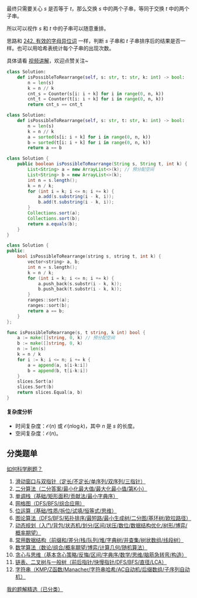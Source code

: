 最终只需要关心 $s$ 是否等于 $t$，那么交换 $s$ 中的两个子串，等同于交换 $t$ 中的两个子串。

所以可以视作 $s$ 和 $t$ 中的子串可以随意重排。

思路和 [242. 有效的字母异位词](https://leetcode.cn/problems/valid-anagram/) 一样，判断 $s$ 子串和 $t$ 子串排序后的结果是否一样。也可以用哈希表统计每个子串的出现次数。

具体请看 [视频讲解](https://www.bilibili.com/video/BV1fFB4YGEZY/)，欢迎点赞关注~

```py [sol-Python3 哈希表]
class Solution:
    def isPossibleToRearrange(self, s: str, t: str, k: int) -> bool:
        n = len(s)
        k = n // k
        cnt_s = Counter(s[i: i + k] for i in range(0, n, k))
        cnt_t = Counter(t[i: i + k] for i in range(0, n, k))
        return cnt_s == cnt_t
```

```py [sol-Python3 排序]
class Solution:
    def isPossibleToRearrange(self, s: str, t: str, k: int) -> bool:
        n = len(s)
        k = n // k
        a = sorted(s[i: i + k] for i in range(0, n, k))
        b = sorted(t[i: i + k] for i in range(0, n, k))
        return a == b
```

```java [sol-Java]
class Solution {
    public boolean isPossibleToRearrange(String s, String t, int k) {
        List<String> a = new ArrayList<>(k); // 预分配空间
        List<String> b = new ArrayList<>(k);
        int n = s.length();
        k = n / k;
        for (int i = k; i <= n; i += k) {
            a.add(s.substring(i - k, i));
            b.add(t.substring(i - k, i));
        }
        Collections.sort(a);
        Collections.sort(b);
        return a.equals(b);
    }
}
```

```cpp [sol-C++]
class Solution {
public:
    bool isPossibleToRearrange(string s, string t, int k) {
        vector<string> a, b;
        int n = s.length();
        k = n / k;
        for (int i = k; i <= n; i += k) {
            a.push_back(s.substr(i - k, k));
            b.push_back(t.substr(i - k, k));
        }
        ranges::sort(a);
        ranges::sort(b);
        return a == b;
    }
};
```

```go [sol-Go]
func isPossibleToRearrange(s, t string, k int) bool {
	a := make([]string, 0, k) // 预分配空间
	b := make([]string, 0, k)
	n := len(s)
	k = n / k
	for i := k; i <= n; i += k {
		a = append(a, s[i-k:i])
		b = append(b, t[i-k:i])
	}
	slices.Sort(a)
	slices.Sort(b)
	return slices.Equal(a, b)
}
```

#### 复杂度分析

- 时间复杂度：$\mathcal{O}(n)$ 或 $\mathcal{O}(n\log k)$，其中 $n$ 是 $s$ 的长度。
- 空间复杂度：$\mathcal{O}(n)$。

## 分类题单

[如何科学刷题？](https://leetcode.cn/circle/discuss/RvFUtj/)

1. [滑动窗口与双指针（定长/不定长/单序列/双序列/三指针）](https://leetcode.cn/circle/discuss/0viNMK/)
2. [二分算法（二分答案/最小化最大值/最大化最小值/第K小）](https://leetcode.cn/circle/discuss/SqopEo/)
3. [单调栈（基础/矩形面积/贡献法/最小字典序）](https://leetcode.cn/circle/discuss/9oZFK9/)
4. [网格图（DFS/BFS/综合应用）](https://leetcode.cn/circle/discuss/YiXPXW/)
5. [位运算（基础/性质/拆位/试填/恒等式/思维）](https://leetcode.cn/circle/discuss/dHn9Vk/)
6. [图论算法（DFS/BFS/拓扑排序/最短路/最小生成树/二分图/基环树/欧拉路径）](https://leetcode.cn/circle/discuss/01LUak/)
7. [动态规划（入门/背包/状态机/划分/区间/状压/数位/数据结构优化/树形/博弈/概率期望）](https://leetcode.cn/circle/discuss/tXLS3i/)
8. [常用数据结构（前缀和/差分/栈/队列/堆/字典树/并查集/树状数组/线段树）](https://leetcode.cn/circle/discuss/mOr1u6/)
9. [数学算法（数论/组合/概率期望/博弈/计算几何/随机算法）](https://leetcode.cn/circle/discuss/IYT3ss/)
10. [贪心与思维（基本贪心策略/反悔/区间/字典序/数学/思维/脑筋急转弯/构造）](https://leetcode.cn/circle/discuss/g6KTKL/)
11. [链表、二叉树与一般树（前后指针/快慢指针/DFS/BFS/直径/LCA）](https://leetcode.cn/circle/discuss/K0n2gO/)
12. [字符串（KMP/Z函数/Manacher/字符串哈希/AC自动机/后缀数组/子序列自动机）](https://leetcode.cn/circle/discuss/SJFwQI/)

[我的题解精选（已分类）](https://github.com/EndlessCheng/codeforces-go/blob/master/leetcode/SOLUTIONS.md)
